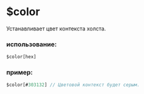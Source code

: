 # $color
Устанавливает цвет контекста холста.

### использование:
```js
$color[hex]
```
### пример:
```js
$color[#303132] // Цветовой контекст будет серым.
```
